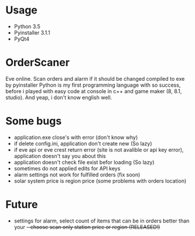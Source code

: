 # Usage
- Python 3.5
- Pyinstaller 3.1.1
- PyQt4

# OrderScaner
Eve online. Scan orders and alarm if it should be changed
compiled to exe by pyinstaller
Python is my first programming language with so success, before i played with easy code at console in c++ and game maker (8, 8.1, studio). And yeap, i don't know english well.

# Some bugs
- application.exe close's with error (don't know why)
- if delete config.ini, application don't create new (So lazy)
- if eve api or eve crest return error (site is not avalible or api key error), application doesn't say you about this
- application doesn't check file exist befor loading (So lazy)
- sometimes do not applied edits for API keys
- alarm settings not work for fulfilled orders (fix soon)
- solar system price is region price (some problems with orders location)

# Future
- settings for alarm, select count of items that can be in orders better than your
<del>- choose scan only station price or region (RELEASED!)</del>
